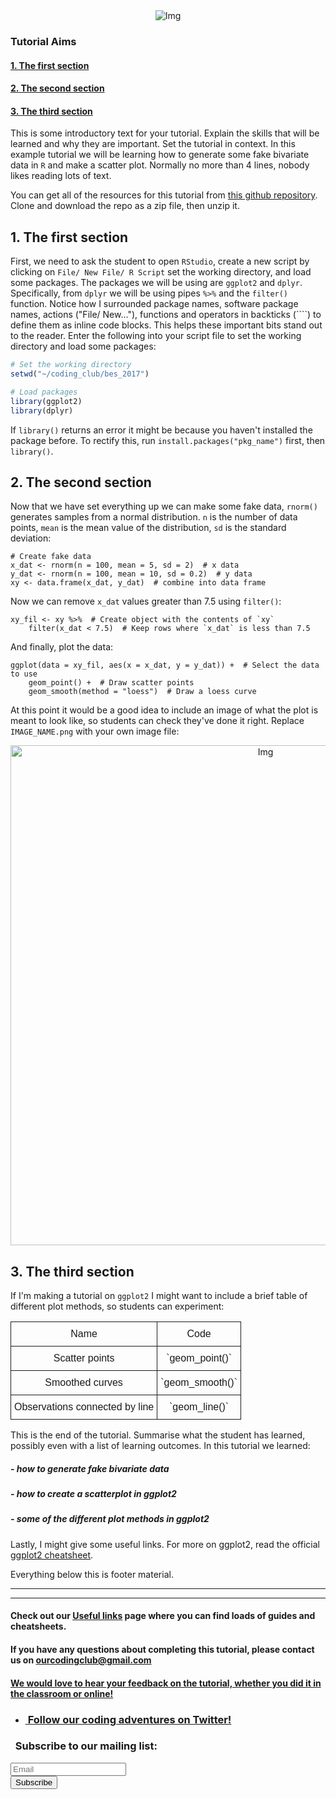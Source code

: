 <center>		<img src="{{ site.baseurl }}/tutheaderbl.png" alt="Img">
</center>


### Tutorial Aims

#### <a href="#section1"> 1. The first section</a>

#### <a href="#section2"> 2. The second section</a>

#### <a href="#section3"> 3. The third section</a>

This is some introductory text for your tutorial. Explain the skills that will be learned and why they are important. Set the tutorial in context. In this example tutorial we will be learning how to generate some fake bivariate data in `R` and make a scatter plot.  Normally no more than 4 lines, nobody likes reading lots of text.

You can get all of the resources for this tutorial from <a href="<GITHUB_URL>" target="_blank">this github repository</a>. Clone and download the repo as a zip file, then unzip it.

<a name="section1"></a>

## 1. The first section

First, we need to ask the student to open `RStudio`, create a new script by clicking on `File/ New File/ R Script` set the working directory, and load some packages. The packages we will be using are `ggplot2` and `dplyr`. Specifically, from `dplyr` we will be using pipes `%>%` and the `filter()` function. Notice how I surrounded package names, software package names, actions ("File/ New..."), functions and operators in backticks (````) to define them as inline code blocks. This helps these important bits stand out to the reader. Enter the following into your script file to set the working directory and load some packages:

```r
# Set the working directory
setwd("~/coding_club/bes_2017")

# Load packages
library(ggplot2)
library(dplyr)
```

If `library()` returns an error it might be because you haven't installed the package before. To rectify this, run `install.packages("pkg_name")` first, then `library()`.

<a name="section2"></a>

## 2. The second section

Now that we have set everything up we can make some fake data, `rnorm()` generates samples from a normal distribution. `n` is the number of data points, `mean` is the mean value of the distribution, `sd` is the standard deviation:

```
# Create fake data
x_dat <- rnorm(n = 100, mean = 5, sd = 2)  # x data
y_dat <- rnorm(n = 100, mean = 10, sd = 0.2)  # y data
xy <- data.frame(x_dat, y_dat)  # combine into data frame
```

Now we can remove `x_dat` values greater than 7.5 using `filter()`:

```
xy_fil <- xy %>%  # Create object with the contents of `xy`
	filter(x_dat < 7.5)  # Keep rows where `x_dat` is less than 7.5
```

And finally, plot the data:

```
ggplot(data = xy_fil, aes(x = x_dat, y = y_dat)) +  # Select the data to use
	geom_point() +  # Draw scatter points
	geom_smooth(method = "loess")  # Draw a loess curve
```

At this point it would be a good idea to include an image of what the plot is meant to look like, so students can check they've done it right. Replace `IMAGE_NAME.png` with your own image file:

<center> <img src="{{ site.baseurl }}/img/IMAGE_NAME.png" alt="Img" style="width: 800px;"/> </center>

<a name="section1"></a>

## 3. The third section

If I'm making a tutorial on `ggplot2` I might want to include a brief table of different plot methods, so students can experiment:

<style type="text/css">
.tg  {border-collapse:collapse;border-spacing:0;}
.tg th{font-family:Arial;font-weight:normal;padding:10px 5px;border-style:solid;border-width:1px;word-break:normal;}
</style>
<table class="tg">
  <tr>
    <th>Name</th>
    <th>Code</th>
  </tr>
  <tr>
    <th>Scatter points</th>
    <th>`geom_point()`</th>
  </tr>
  <tr>
    <th>Smoothed curves</th>
    <th>`geom_smooth()`</th>
  </tr>
  <tr>
    <th>Observations connected by line</th>
    <th>`geom_line()`</th>
  </tr>
</table>

This is the end of the tutorial. Summarise what the student has learned, possibly even with a list of learning outcomes. In this tutorial we learned:

##### - how to generate fake bivariate data
##### - how to create a scatterplot in ggplot2
##### - some of the different plot methods in ggplot2

Lastly, I might give some useful links. For more on ggplot2, read the official <a href="https://www.rstudio.com/wp-content/uploads/2015/03/ggplot2-cheatsheet.pdf" target="_blank">ggplot2 cheatsheet</a>.

Everything below this is footer material.

<hr>
<hr>

#### Check out our <a href="https://ourcodingclub.github.io/links/" target="_blank">Useful links</a> page where you can find loads of guides and cheatsheets.

#### If you have any questions about completing this tutorial, please contact us on ourcodingclub@gmail.com

#### <a href="INSERT_SURVEY_LINK" target="_blank">We would love to hear your feedback on the tutorial, whether you did it in the classroom or online!</a>

<ul class="social-icons">
	<li>
		<h3>
			<a href="https://twitter.com/our_codingclub" target="_blank">&nbsp;Follow our coding adventures on Twitter! <i class="fa fa-twitter"></i></a>
		</h3>
	</li>
</ul>

### &nbsp;&nbsp;Subscribe to our mailing list:
<div class="container">
	<div class="block">
        <!-- subscribe form start -->
		<div class="form-group">
			<form action="https://getsimpleform.com/messages?form_api_token=de1ba2f2f947822946fb6e835437ec78" method="post">
			<div class="form-group">
				<input type='text' class="form-control" name='Email' placeholder="Email" required/>
			</div>
			<div>
                        	<button class="btn btn-default" type='submit'>Subscribe</button>
                    	</div>
                	</form>
		</div>
	</div>
</div>
